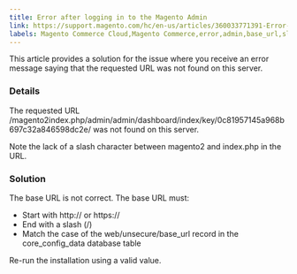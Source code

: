```yaml
---
title: Error after logging in to the Magento Admin
link: https://support.magento.com/hc/en-us/articles/360033771391-Error-after-logging-in-to-the-Magento-Admin
labels: Magento Commerce Cloud,Magento Commerce,error,admin,base_url,slash,2.x.x,how to,base URL
---
```


This article provides a solution for the issue where you receive an error message saying that the requested URL was not found on this server.

 ### Details

 The requested URL /magento2index.php/admin/admin/dashboard/index/key/0c81957145a968b697c32a846598dc2e/ was not found on this server.

 Note the lack of a slash character between magento2 and index.php in the URL.

 ### Solution

 The base URL is not correct. The base URL must:

 
 * Start with http:// or https:// 
 * End with a slash (/)
 * Match the case of the web/unsecure/base\_url record in the core\_config\_data database table
 
 Re-run the installation using a valid value.

